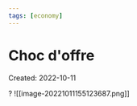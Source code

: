 ```yaml
---
tags: [economy] 
---
```

# Choc d'offre
Created: 2022-10-11

?
![[image-20221011155123687.png]]
<!--SR:!2022-10-21,7,250-->

   